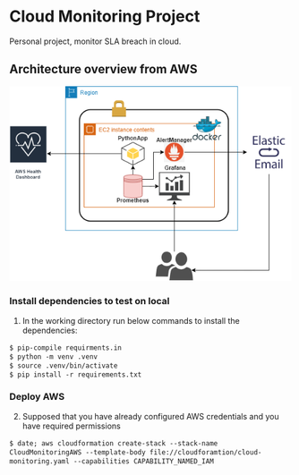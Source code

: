 # Cloud Monitoring Project

Personal project, monitor SLA breach in cloud.

## Architecture overview from AWS
![](https://github.com/ilietrasca/cloud_monitoring/blob/master/docs/CloudMonitoring.png)

### Install dependencies to test on local
1. In the working directory run below commands to install the dependencies:
```
$ pip-compile requirments.in
$ python -m venv .venv
$ source .venv/bin/activate
$ pip install -r requirements.txt
```

### Deploy AWS 
2. Supposed that you have already configured AWS credentials and you have required permissions
```
$ date; aws cloudformation create-stack --stack-name CloudMonitoringAWS --template-body file://cloudforamtion/cloud-monitoring.yaml --capabilities CAPABILITY_NAMED_IAM 
```
